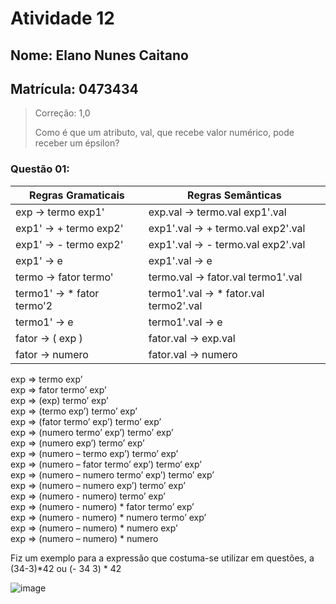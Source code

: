 # Atividade 12
## Nome: Elano Nunes Caitano
## Matrícula: 0473434
> Correção: 1,0
> 
> Como é que um atributo, val, que recebe valor numérico, pode receber um épsilon?
### Questão 01:

| Regras Gramaticais       | Regras Semânticas                      |
|--------------------------|----------------------------------------|
| exp -> termo exp1'        | exp.val -> termo.val exp1'.val         |
| exp1' -> + termo exp2'     | exp1'.val -> + termo.val exp2'.val     |
| exp1' -> - termo exp2'     | exp1'.val -> - termo.val exp2'.val     |
| exp1' -> e                | exp1'.val -> e                    |
| termo -> fator termo'    | termo.val -> fator.val termo1'.val     |
| termo1' -> * fator termo'2 | termo1'.val -> * fator.val termo2'.val |
| termo1' -> e              | termo1'.val -> e                   |
| fator -> ( exp )         | fator.val -> exp.val                   |
| fator -> numero          | fator.val -> numero                    |

exp => termo exp’ <br />
exp => fator termo’ exp’ <br />
exp => (exp) termo’ exp’ <br />
exp => (termo exp’) termo’ exp’ <br />
exp => (fator termo’ exp’) termo’ exp’ <br />
exp => (numero termo’ exp’) termo’ exp’ <br />
exp => (numero exp’) termo’ exp’ <br />
exp => (numero – termo exp’) termo’ exp’ <br />
exp => (numero – fator termo’ exp’) termo‘ exp’ <br />
exp => (numero – numero termo’ exp’) termo’ exp’ <br />
exp => (numero – numero exp’) termo’ exp’ <br />
exp => (numero - numero) termo’ exp’ <br />
exp => (numero - numero) * fator termo’ exp’ <br />
exp => (numero - numero) * numero termo’ exp’ <br />
exp => (numero – numero) * numero exp’ <br />
exp => (numero – numero) * numero <br />

Fiz um exemplo para a expressão que costuma-se utilizar em questões, a (34-3)*42 ou (- 34 3) * 42

![image](https://drive.google.com/uc?export=view&id=1xpgDT-hE298GgV1eNl7VDGAg-klS4Xy0)
 
